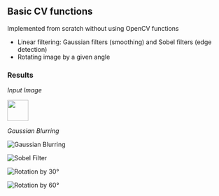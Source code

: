 ## Basic CV functions
Implemented from scratch without using OpenCV functions
- Linear filtering: Gaussian filters (smoothing) and Sobel filters (edge detection)
- Rotating image by a given angle


### Results

*Input Image*

<img src="https://github.com/favicon.ico](https://user-images.githubusercontent.com/51696913/169199246-653eec5e-c299-4161-8e0c-8518a71ec581.png" width="48">

*Gaussian Blurring*

![Gaussian Blurring](https://user-images.githubusercontent.com/51696913/169199341-0f72660a-0cb4-4f9c-a3c6-6866dacc76eb.png)


![Sobel Filter](https://user-images.githubusercontent.com/51696913/169199387-e94a0596-098a-48e9-96a3-2dd83bdc8e10.png)

![Rotation by 30°](https://user-images.githubusercontent.com/51696913/169199430-48aeb08a-5bba-4e89-8f66-e267923eb989.png)

![Rotation by 60°](https://user-images.githubusercontent.com/51696913/169199467-1c00ffdd-44ff-42ad-ae1a-2bab2b944a7e.png)
